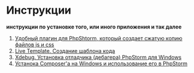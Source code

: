 # Инструкции 
**инструкции по установке того, или иного приложения и так далее**

1. [Удобный плагин для PhpShtorm, который создает сжатую копию файлов js и css](CompresJsAndCss.md)
2. [Live Template. Создание шаблона кода](LiveTemplate.md)
3. [Xdebug. Установка отладчика (дебагера) PhpStorm для Windows](Xdebug.md)
4. [Устанока Composer'a на Windows и использование его в PhpStorm](installComposerForWindows.md)